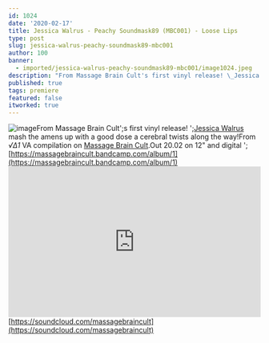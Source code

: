 ```yaml
---
id: 1024
date: '2020-02-17'
title: Jessica Walrus - Peachy Soundmask89 (MBC001) - Loose Lips
type: post
slug: jessica-walrus-peachy-soundmask89-mbc001
author: 100
banner:
  - imported/jessica-walrus-peachy-soundmask89-mbc001/image1024.jpeg
description: "From Massage Brain Cult's first vinyl release! \_Jessica Walrus mash the amens up with a good dose a cerebral twists along the way! From √∆1 VA compilation on Massage Brain Cult. Out 20.02 on 12\" and digital – https://massagebraincult.bandcamp.com/album/1 https://soundcloud.com/massagebraincult [...]Read More..."
published: true
tags: premiere
featured: false
itworked: true
---
```

![image](../imported/jessica-walrus-peachy-soundmask89-mbc001/image1024.jpeg)From Massage Brain Cult';s first vinyl release! ';[Jessica Walrus](https://ninetin1.bandcamp.com/) mash the amens up with a good dose a cerebral twists along the way!From _√∆1_ VA compilation on [Massage Brain Cult](https://massagebraincult.bandcamp.com/).Out 20.02 on 12" and digital '; [](https://massagebraincult.bandcamp.com/album/1)[https://massagebraincult.bandcamp.com/album/1](https://massagebraincult.bandcamp.com/album/1)<iframe width='100%' height='300' scrolling='no' frameborder='no' allow='autoplay' src='https://w.soundcloud.com/player/?url=https%3A//api.soundcloud.com/tracks/762220582&color=%23ff5500&auto_play=false&hide_related=false&show_comments=true&show_user=true&show_reposts=false&show_teaser=true'></iframe>[](https://soundcloud.com/massagebraincult)[https://soundcloud.com/massagebraincult](https://soundcloud.com/massagebraincult)
